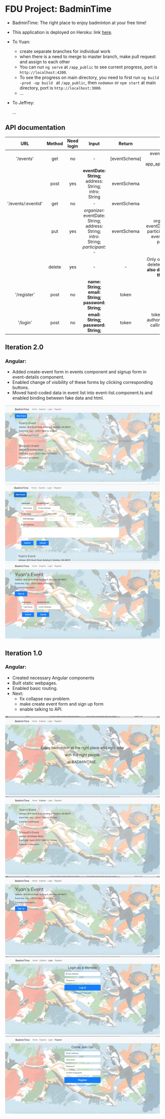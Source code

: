 # FDU Project: BadminTime

- BadminTime: The right place to enjoy badminton at your free time!
- This application is deployed on Heroku: link [here](https://fathomless-fortress-10633.herokuapp.com/).
- To Yuan:
   - create separate branches for individual work
   - when there is a need to merge to master branch, make pull request and assign to each other
   - You can run `ng serve` at `/app_public` to see current progress, port is
   `http://localhost:4200`.
   - To see the progress on main directory, you need to first run `ng build -prod -op build
` at `/app_public`, then `nodemon` or `npm start` at main directory, port is `http://localhost:3000`.
   - ...

 - To Jeffrey:

   ...

## API documentation

|        URL         | Method | Need login |                            Input                             |    Return     |                            Remark                            |
| :----------------: | :----: | :--------: | :----------------------------------------------------------: | :-----------: | :----------------------------------------------------------: |
|     '/events'      |  get   |     no     |                              -                               | [eventSchema] |     eventSchema can be found on app_api/models/events.js     |
|                    |  post  |    yes     |       **eventDate: String;** address: String; intro: String       |  eventSchema  |                                                              |
| '/events/:eventid' |  get   |     no     |                              -                               |  eventSchema  |                                                              |
|                    |  put   |    yes     | *organizer:* eventDate: String; address: String; intro: String; *participant:* - |  eventSchema  | organizer: modify eventDate/address/intro; participant: join/quit the event if not in/in the participant list |
|                    | delete |    yes     |                              -                               |       -       | Only organizer is able to delete the event. **Better also do the checking in the front end.** |
|    '/register'     |  post  |     no     |        **name: String; email: String; password: String;**        |     token     |                                                              |
|      '/login'      |  post  |     no     |            **email: String; password: String;**            |     token     |    token is required as authorization header for calling protected API routes   |


## Iteration 2.0
### Angular:
* Added create-event form in events component and signup form in event-details component.
* Enabled change of visibility of these forms by clicking corresponding buttons.
* Moved hard-coded data in event list into event-list.component.ts and enabled binding between fake data and html.

![iter2](/app_log_images/iter2-neweventbtn.png)
![iter2](/app_log_images/iter2-createeventform.png)
![iter2](/app_log_images/iter2-signupform.png)

## Iteration 1.0
### Angular:
* Created necessary Angular components
* Built static webpages.
* Enabled basic routing.
* Next:
  - fix collapse nav problem.
  - make create event form and sign up form
  - enable talking to API.

![iter1](/app_log_images/iter1-home.png)
![iter1](/app_log_images/iter1-explore.png)
![iter1](/app_log_images/iter1-eventdetail.png)
![iter1](/app_log_images/iter1-login.png)
![iter1](/app_log_images/iter1-register.png)
